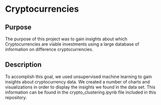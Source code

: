 # Cryptocurrencies

## Purpose

The purpose of this project was to gain insights about which Cryptocurrencies are viable investments using a large database of information on difference cryptocurrencies. 

## Description

To accomplish this goal, we used unsupervised machine learning to gain insights about cryptocurrency data. We created a number of charts and visualizations in order to display the insights we found in the data set. This information can be found in the crypto_clustering.ipynb file included in this repository. 